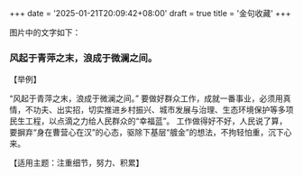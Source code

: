 +++
date = '2025-01-21T20:09:42+08:00'
draft = true
title = '金句收藏'
+++


图片中的文字如下：

### 风起于青萍之末，浪成于微澜之间。

【举例】

“风起于青萍之末，浪成于微澜之间。” 
要做好群众工作，成就一番事业，必须用真情，不功夫、出实招，切实推进乡村振兴、城市发展与治理、生态环境保护等多项民生工程，以点滴之力给人民群众的“幸福蓝”。
工作做得好不好，人民说了算，要摒弃“身在曹营心在汉”的心态，驱除下基层“艔金”的想法，不拘轻怕重，沉下心来。

【适用主题：注重细节，努力、积累】